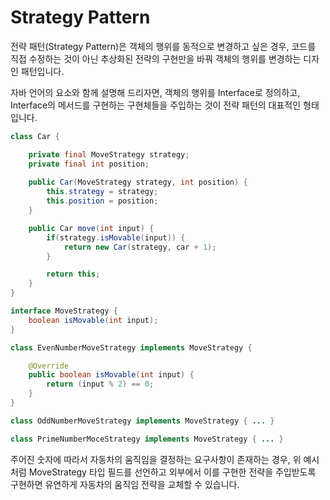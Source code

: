# Strategy Pattern

전략 패턴(Strategy Pattern)은 객체의 행위를 동적으로 변경하고 싶은 경우, 코드를 직접 수정하는 것이 아닌 추상화된 전략의 구현만을 바꿔 객체의 행위를 변경하는 디자인 패턴입니다. 

자바 언어의 요소와 함께 설명해 드리자면, 객체의 행위를 Interface로 정의하고, Interface의 메서드를 구현하는 구현체들을 주입하는 것이 전략 패턴의 대표적인 형태입니다.

```java
class Car {

    private final MoveStrategy strategy;
    private final int position;
   
    public Car(MoveStrategy strategy, int position) {
        this.strategy = strategy;
        this.position = position;
    }

    public Car move(int input) {
        if(strategy.isMovable(input)) {
            return new Car(strategy, car + 1);
        }

        return this;
    }
}

interface MoveStrategy {
    boolean isMovable(int input);
}

class EvenNumberMoveStrategy implements MoveStrategy {

    @Override
    public boolean isMovable(int input) {
        return (input % 2) == 0;
    }
}

class OddNumberMoveStrategy implements MoveStrategy { ... }

class PrimeNumberMoceStrategy implements MoveStrategy { ... }
```

주어진 숫자에 따라서 자동차의 움직임을 결정하는 요구사항이 존재하는 경우, 위 예시처럼 MoveStrategy 타입 필드를 선언하고 외부에서 이를 구현한 전략을 주입받도록 구현하면 유연하게 자동차의 움직임 전략을 교체할 수 있습니다.